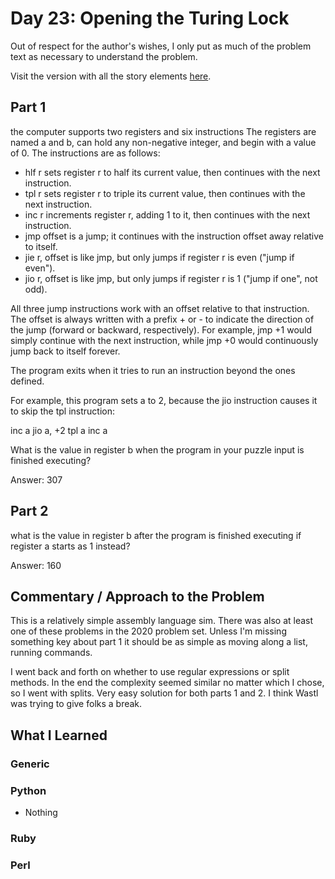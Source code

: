 # Day 23: Opening the Turing Lock 

Out of respect for the author's wishes, I only put as much of the problem text as necessary to understand the problem.

Visit the version with all the story elements [here](https://adventofcode.com/2015/day/23). 

## Part 1
the computer supports two registers and six instructions The registers are named a and b, can hold any non-negative integer, and begin with a value of 0. The instructions are as follows:

- hlf r sets register r to half its current value, then continues with the next instruction.
- tpl r sets register r to triple its current value, then continues with the next instruction.
- inc r increments register r, adding 1 to it, then continues with the next instruction.
- jmp offset is a jump; it continues with the instruction offset away relative to itself.
- jie r, offset is like jmp, but only jumps if register r is even ("jump if even").
- jio r, offset is like jmp, but only jumps if register r is 1 ("jump if one", not odd).

All three jump instructions work with an offset relative to that instruction. The offset is always written with a prefix + or - to indicate the direction of the jump (forward or backward, respectively). For example, jmp +1 would simply continue with the next instruction, while jmp +0 would continuously jump back to itself forever.

The program exits when it tries to run an instruction beyond the ones defined.

For example, this program sets a to 2, because the jio instruction causes it to skip the tpl instruction:

  inc a
  jio a, +2
  tpl a
  inc a

What is the value in register b when the program in your puzzle input is finished executing?

Answer: 307

## Part 2
what is the value in register b after the program is finished executing if register a starts as 1 instead?

Answer: 160

## Commentary / Approach to the Problem
This is a relatively simple assembly language sim. There was also at least one of these problems in the 2020 problem set. Unless I'm missing something key about part 1 it should be as simple as moving along a list, running commands.

I went back and forth on whether to use regular expressions or split methods. In the end the complexity seemed similar no matter which I chose, so I went with splits. Very easy solution for both parts 1 and 2. I think Wastl was trying to give folks a break.
## What I Learned

### Generic

### Python
- Nothing

### Ruby

### Perl

